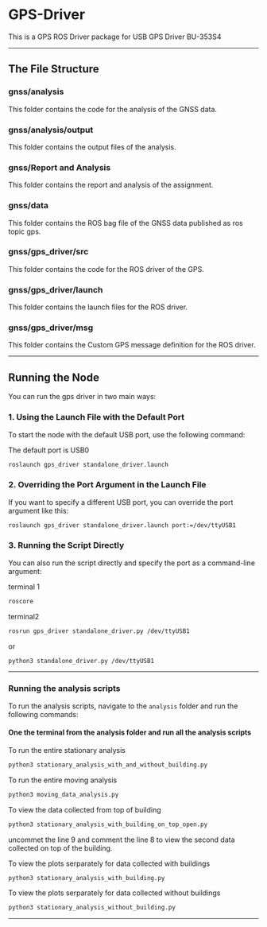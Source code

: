 # GPS-Driver
This is a GPS ROS Driver package for USB GPS Driver BU-353S4


---
## The File Structure

### gnss/analysis
This folder contains the code for the analysis of the GNSS data.
### gnss/analysis/output
This folder contains the output files of the analysis.
### gnss/Report and Analysis
This folder contains the report and analysis of the assignment.
### gnss/data
This folder contains the ROS bag file of the GNSS data published as ros topic gps.
### gnss/gps_driver/src
This folder contains the code for the ROS driver of the GPS.
### gnss/gps_driver/launch
This folder contains the launch files for the ROS driver.
### gnss/gps_driver/msg
This folder contains the Custom GPS message definition for the ROS driver.

---

## Running the Node

You can run the gps driver in two main ways:

### 1. Using the Launch File with the Default Port

To start the node with the default USB port, use the following command:

The default port is USB0

```bash
roslaunch gps_driver standalone_driver.launch
```

### 2. Overriding the Port Argument in the Launch File

If you want to specify a different USB port, you can override the port argument like this:

```bash
roslaunch gps_driver standalone_driver.launch port:=/dev/ttyUSB1
```

### 3. Running the Script Directly

You can also run the script directly and specify the port as a command-line argument:

terminal 1

```bash
roscore
```

terminal2 

```bash
rosrun gps_driver standalone_driver.py /dev/ttyUSB1
```

or 

```bash
python3 standalone_driver.py /dev/ttyUSB1
```

---

### Running the analysis scripts

To run the analysis scripts, navigate to the `analysis` folder and run the following commands:

#### One the terminal from the analysis folder and run all the analysis scripts

To run the entire stationary analysis 

```bash
python3 stationary_analysis_with_and_without_building.py
```

To run the entire moving analysis


```bash
python3 moving_data_analysis.py
```

To view the data collected from top of building

```bash
python3 stationary_analysis_with_building_on_top_open.py
```
uncommet the line 9 and comment the line 8 to view the second data collected on top of the building.

To view the plots serparately for data collected with buildings

```bash
python3 stationary_analysis_with_building.py
```

To view the  plots serparately for data collected without buildings

```bash
python3 stationary_analysis_without_building.py
```

---